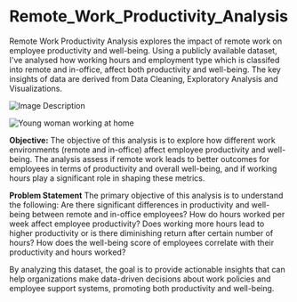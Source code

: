 # Remote_Work_Productivity_Analysis
Remote Work Productivity Analysis explores the impact of remote work on employee productivity and well-being. Using a publicly available dataset, I've analysed how working hours and employment type which is classifed into remote and in-office, affect both productivity and well-being. The key insights of data are derived from Data Cleaning, Exploratory Analysis and Visualizations.

![Image Description](https://media.istockphoto.com/id/1396721825/photo/over-the-shoulder-view-unrecognizable-man-using-desktop-pc-for-meeting.jpg?s=612x612&w=0&k=20&c=E4tY47UDpSNwoeotLubaO5qteLPC7RjbkpA7C8-vqiw=)

![Young woman working at home](https://media.istockphoto.com/id/1346143621/photo/positive-young-mixed-race-woman-using-a-laptop-and-smartphone-at-home-cozy-home-interior-with.jpg?s=612x612&w=0&k=20&c=o92yS8xrYMIgAOwq6VpVU713mS2wpLa5-1bBRgysHU4=)


**Objective:**
The objective of this analysis is to explore how different work environments (remote and in-office) affect employee productivity and well-being. The analysis assess if remote work leads to better outcomes for employees in terms of productivity and overall well-being, and if working hours play a significant role in shaping these metrics.

**Problem Statement**
The primary objective of this analysis is to understand the following:
Are there significant differences in productivity and well-being between remote and in-office employees?
How do hours worked per week affect employee productivity? Does working more hours lead to higher productivity or is there diminishing return after certain number of hours?
How does the well-being score of employees correlate with their productivity and hours worked?

By analyzing this dataset, the goal is to provide actionable insights that can help organizations make data-driven decisions about work policies and employee support systems, promoting both productivity and well-being.

